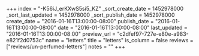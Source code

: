 +++
index = "-K56iJ_erKXwS5si5_KZ"
_sort_create_date = 1452978000
_sort_last_updated = 1452978000
_sort_publish_date = 1452978000
create_date = "2016-01-16T13:00:00-08:00"
publish_date = "2016-01-16T13:00:00-08:00"
date = "2016-01-16T13:00:00-08:00"
last_updated = "2016-01-16T13:00:00-08:00"
preview_url = "c2dfef97-727e-e80e-a983-e821f2d0753c"
name = "letters"
title = "letters"
is_column = false
reviews = ["reviews/un-perfumed-letters"]
notes = ""
+++

